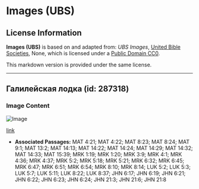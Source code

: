 # Images (UBS)

## License Information

**Images (UBS)** is based on and adapted from: _UBS Images_, [United Bible Societies](https://unitedbiblesocieties.org/), None, which is licensed under a [Public Domain CC0](https://creativecommons.org/public-domain/cc0/).

This markdown version is provided under the same license.



--------------------------------

## Галилейская лодка (id: 287318)

### Image Content

![Image](https://cdn.aquifer.bible/aquifer-content/resources/Media/WEB-0252_galilee_boat.jpg)

[link](https://cdn.aquifer.bible/aquifer-content/resources/Media/WEB-0252_galilee_boat.jpg)

* **Associated Passages:** MAT 4:21; MAT 4:22; MAT 8:23; MAT 8:24; MAT 9:1; MAT 13:2; MAT 14:13; MAT 14:22; MAT 14:24; MAT 14:29; MAT 14:32; MAT 14:33; MAT 15:39; MRK 1:19; MRK 1:20; MRK 3:9; MRK 4:1; MRK 4:36; MRK 4:37; MRK 5:2; MRK 5:18; MRK 5:21; MRK 6:32; MRK 6:45; MRK 6:47; MRK 6:51; MRK 6:54; MRK 8:10; MRK 8:14; LUK 5:2; LUK 5:3; LUK 5:7; LUK 5:11; LUK 8:22; LUK 8:37; JHN 6:17; JHN 6:19; JHN 6:21; JHN 6:22; JHN 6:23; JHN 6:24; JHN 21:3; JHN 21:6; JHN 21:8

